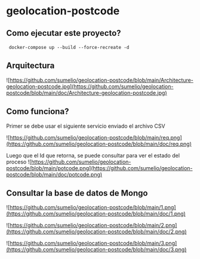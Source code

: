 # geolocation-postcode

## Como ejecutar este proyecto?
```
 docker-compose up --build --force-recreate -d
```

## Arquitectura

![https://github.com/sumelio/geolocation-postcode/blob/main/Architecture-geolocation-postcode.jpg](https://github.com/sumelio/geolocation-postcode/blob/main/doc/Architecture-geolocation-postcode.jpg)

## Como funciona?
Primer se debe usar el siguiente servicio enviado el archivo CSV

![https://github.com/sumelio/geolocation-postcode/blob/main/req.png](https://github.com/sumelio/geolocation-postcode/blob/main/doc/req.png)

Luego que el Id que retorna, se puede consultar para ver el estado del proceso
![https://github.com/sumelio/geolocation-postcode/blob/main/potcode.png](https://github.com/sumelio/geolocation-postcode/blob/main/doc/potcode.png)

## Consultar la base de datos de Mongo

![https://github.com/sumelio/geolocation-postcode/blob/main/1.png](https://github.com/sumelio/geolocation-postcode/blob/main/doc/1.png)

![https://github.com/sumelio/geolocation-postcode/blob/main/2.png](https://github.com/sumelio/geolocation-postcode/blob/main/doc/2.png)

![https://github.com/sumelio/geolocation-postcode/blob/main/3.png](https://github.com/sumelio/geolocation-postcode/blob/main/doc/3.png)


